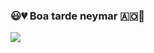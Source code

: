 ### 😃💔 Boa tarde neymar 🇦🇴🎱

![](https://media.tenor.com/A1WCt3_s4P4AAAAd/cristiano-ronaldo-ronaldo.gif)

